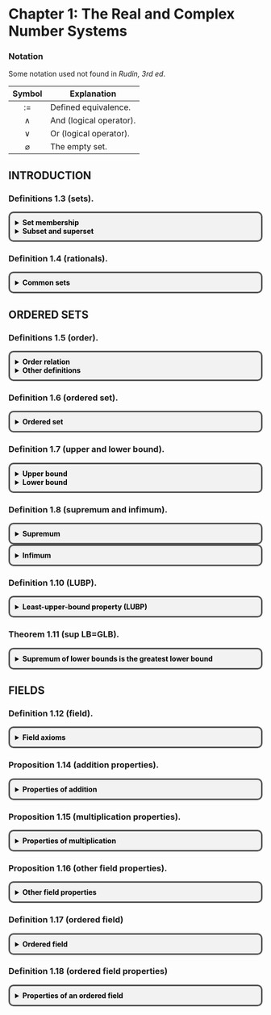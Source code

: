 <!-- <!DOCTYPE markdown> -->

<!-- border div: https://stackoverflow.com/a/61945876 -->
<!-- markdown: https://stackoverflow.com/a/50974387 -->
<style>
    /* Whatever that is inside this <style> tag is all styling for your markup / content structure.
    /* The . with the boxed represents that it is a class */
    .boxed {
    background: #F2F2F2;
    color: black;
    border: 3px solid #535353;
    margin: 0px auto;
    width: auto;
    max-width: 1000px;
    padding: 10px;
    border-radius: 10px;
    }
</style>

<!-- mathjax: https://stackoverflow.com/a/39036912 -->
<script type="text/javascript" charset="utf-8" 
src="https://cdn.mathjax.org/mathjax/latest/MathJax.js?config=TeX-AMS-MML_HTMLorMML,
https://vincenttam.github.io/javascripts/MathJaxLocal.js">
</script>



<!-- ### Definition (logic).

Use $:=$ or $:=$ to denote a definition.

A mathematical statement can be either true or false, which we call the truth value of the statement.

Examples of statements $P$:

* $P := 1 + 1 = 2$ (True)
* $P := 2 + 2 = 5$ (False)
* $P := \sqrt 2$ is rational (False)
* $P :=$ Sweden is a European country (True)

Examples of non-statements:

* Hello 

Let $P$ and $Q$ be statements. -->

# Chapter 1: The Real and Complex Number Systems

### Notation

Some notation used not found in *Rudin, 3rd ed*.

|Symbol          |Explanation             |
|:--------------:|------------------------|
|$:=$            | Defined equivalence.   |
|$\land$         | And (logical operator).|
|$\lor$          | Or (logical operator). |
|$\varnothing$   | The empty set.         |


## INTRODUCTION

### Definitions 1.3 (sets).

<span style="display:block" class="boxed">
<details><summary><b>Set membership</b></summary>

A ***set*** is a collection of objects.

For a set $A$, write $x \in A$ to indicate $x$ is an ***element*** of $A$. Write $x \not\in A$ to indicate $x$ is not an element of $A$.
</details>

<details><summary><b>Subset and superset</b></summary><br>

Let $A$ and $B$ be sets.

We say $A$ is a ***subset*** of $B$ ($A \subseteq B$) or $B$ is a ***superset*** of $A$ ($B \supseteq A$) if every element of $A$ is an element of $B$:
$$
    A \subseteq B
    \;:=\;
    B \supseteq A
    \;:=\;
    \forall a \in A, a \in B.
$$

If there are also elements in $B$ that are not in $A$, we can use ***proper* subset** ($A \subset B$) and ***proper* superset** ($B \supset A$):

$$
    A \subset B
    \;:=\;
    B \supset A
    \;:=\;
    (A \subseteq B) \land (\exists b \in B, b \not\in A).
$$
</details>
</span>


### Definition 1.4 (rationals).

<span style="display:block" class="boxed">
<details><summary><b>Common sets</b></summary>

Let $\mathbb{N}$ denote the set of ***natural*** numbers.
$$
    \mathbb{N} = \left\{0, 1, 2, ...\right\}.
$$

Let $\mathbb{Z}$ denote the set of ***integers***.
$$
    \mathbb{Z} = \left\{0, 1, -1, 2, -2, ...\right\}.
$$

Let $\mathbb{Q}$ denote the set of ***rationals***:
$$
    \mathbb{Q} = \left\{\frac{p}{q} : p, q \in \mathbb{Z}, q \ne 0\right\}
$$

</details>
</span>



## ORDERED SETS

### Definitions 1.5 (order).

<span style="display:block" class="boxed">
<details><summary><b>Order relation</b></summary>

Let $S$ be a set. An ***order*** $(<)$ on $S$ has two properties:

**(i)** If $x, y \in S$ then only one of the following is true:
$$
    x < y,\quad x = y,\quad y < x.
$$
**(ii)** If $x, y, z \in S$ then
$$
    (x < y) \land (y < z) \implies x < z.
$$

</details>

<details><summary><b>Other definitions</b></summary>

**Less than** and ***greater than:***

$$
    x < y
    \;:=\;
    y > x
    .
$$

***Weak* inequalities:**
$$
    x \le y
    \;:=\;
    y \ge x
    \;:=\;
    (x < y) \lor (x = y).
$$

</details>
</span>


### Definition 1.6 (ordered set).

<span style="display:block" class="boxed">
<details><summary><b>Ordered set</b></summary>

An ***ordered set*** is a set $S$ in which an order $(<)$ is defined.

</details>
</span>


### Definition 1.7 (upper and lower bound).

<span style="display:block" class="boxed">
<details><summary><b>Upper bound</b></summary>

Let $(S, <)$ be an ordered set and $E \subset S$. Then if
$$
    \exists b \in S, \;
    \forall x \in E, \;
    x \le b,
$$
then we say $E$ is ***bounded above*** and call $b$ an ***upper bound*** of $E$.

</details>

<details><summary><b>Lower bound</b></summary>

A ***lower bound*** $a$ of $E \subset S$ ***bounded below*** is defined the same way:
$$
    \exists a \in S, \;
    \forall x \in E, \;
    x \ge a.
$$

</details>
</span>


### Definition 1.8 (supremum and infimum).

<span style="display:block" class="boxed">
<details><summary><b>Supremum</b></summary>

Let $(S, <)$ be an ordered set, $E \subset S$, and $E$ be bounded above. If there is an $a \in S$ where
<br>
**(i)** $b$ is an upper bound of $E$:
$$
    \forall x \in E,
    \quad
    b \le x
$$

**(ii)** if $x < b$ then $x$ is not an upper bound of $E$:
$$
    y < b
    \implies
    \exists x \in E,
    \quad
    y < x,
$$

then $b$ is called the ***least upper bound*** or ***supremum*** of $E$. We write
$$
b = \sup E.
$$
</details>
</span>

<span style="display:block" class="boxed">
<details><summary><b>Infimum</b></summary>

Similarly, we define the ***greatest lower bound*** or **infimum** as
$$
    a = \inf E
    \; := \;
    (\forall x \in E,\; a \le x) \;
    \land
    (a < y \Rightarrow \exists x \in E, x < y)
    .
$$

</details>
</span>

### Definition 1.10 (LUBP).

<span style="display:block" class="boxed">
<details><summary><b>Least-upper-bound property (LUBP)</b></summary>

An ordered set $(S, <)$ has the ***least-upper-bound property*** if for any $E \subset S$ where $E \ne \varnothing$, if $E$ 
$$
    \exists b \in S, \; \forall x \in E,\; x \le b
    \implies
    \exists s \in S,\;
    s = \sup E.
$$

</details>
</span>


### Theorem 1.11 (sup LB=GLB).

<span style="display:block" class="boxed">
<details><summary><b>Supremum of lower bounds is the greatest lower bound</b></summary>

Let $(S, <)$ be an ordered set with the LUBP.

Let $B \subset S, B \ne \varnothing,$ and $B$ be bounded below $(\exists a \in S, \forall x \in B, a \le x)$.

Let $L$ be the set of all lower bounds of $B$.

Then
$$
    \exists a \in S, a = \sup L = \inf B.
$$


**Proof.** See page 5 of *Rudin, 3rd ed*.

</details>
</span>



## FIELDS


### Definition 1.12 (field).

<span style="display:block" class="boxed">
<details>
    <summary><b>
    Field axioms
    </b></summary>

A ***field*** $(F, +, \cdot)$ is a set $F$ with two operations, ***addition*** $(+)$ and ***multiplication*** $(\cdot)$, satisfying the "field axioms" for addition **(A)**, multiplication **(M)**, and the distributive law **(D)**.

<details>
    <summary><b>
    (A) Axioms for multiplication
    </b></summary>

**(A1)** Closure:
$$
    x, y \in F
    \implies
    x + y \in F
    .
$$
**(A2)** Commutativity:
$$
    \forall x, y \in F,
    \quad
    x + y = y + x
    .
$$

**(A3)** Associativity:
$$
    \forall x, y, z \in F,
    \quad
    (x + y) + z = x + (y + z)
    .
$$

**(A4)** Existence of identity:
$$
    \exists 0 \in F,
    \quad
    \forall x \in F,
    \quad
    0 + x = x
    .
$$

**(A5)** Existence of inverse:
$$
    \forall x \in F,
    \quad
    \exists -x \in F,
    \quad
    x + (-x) = 0
    .
$$

</details>
<details>
    <summary><b>
    (M) Axioms for multiplication
    </b></summary>

**(M1)** Closure:
$$
    x, y \in F \implies x \cdot y \in F
    .
$$

**(M2)** Commutativity:
$$
    \forall x, y \in F,
    \quad
    x \cdot y = y \cdot x
    .
$$

**(M3)** Associativity:
$$
    \forall x, y, z \in F,
    \quad
    (x \cdot y) \cdot z = x \cdot (y \cdot z)
    .
$$

**(M4)** Existence of identity:
$$
    \exists 1 \in F,
    \quad
    1 \ne 0,
    \quad
    \forall x \in F,
    \quad
    1 \cdot x = x
    .
$$

**(M5)** Existence of inverse:
$$
    \forall x \in F,
    \quad
    \exists x^{-1} \in F,
    \quad
    x \cdot x^{-1} = 1
    .
$$

</details>
<details>
    <summary><b>
    (D) The distributive law
    </b></summary>

$$
    \forall x, y, z \in F, \quad x\cdot(y+z) = x\cdot y + x \cdot z.
$$

</details>
</details>
</span>

### Proposition 1.14 (addition properties).

<span style="display:block" class="boxed">
<details>
    <summary><b>
    Properties of addition
    </b></summary>

Let $x, y, z \in F$ in field $(F, +, \cdot)$. Then the following are true.
<br>
**(a)** $x + y = x + z \implies y = z.$
<br>
**(b)** $x + y = x \implies y = 0.$
<br>
**(c)** $x + y = 0 \implies y = -x.$
<br>
**(d)** $-(-x) = x.$

</details>
</span>

### Proposition 1.15 (multiplication properties).

<span style="display:block" class="boxed">
<details>
    <summary><b>
    Properties of multiplication
    </b></summary>

Let $x, y, z \in F, \; x \ne 0$ in field $(F, +, \cdot)$. Then the following are true.
<br>
**(a)** $x \cdot y = x \cdot z \implies y = z.$
<br>
**(b)** $x \cdot y = x \implies y = 1.$
<br>
**(c)** $x \cdot y = 1 \implies y = x^{-1}.$
<br>
**(d)** $(x^{-1})^{-1} = x.$

</details>
</span>


### Proposition 1.16 (other field properties).

<span style="display:block" class="boxed">
<details>
    <summary><b>
    Other field properties
    </b></summary>

Let $x, y, z \in F$ in field $(F, +, \cdot)$. Then the following are true.
<br>
**(a)** $0 \cdot x = 0.$
<br>
**(b)** $x, y \ne 0 \implies x \cdot y \ne 0.$
<br>
**(c)** $(-x)\cdot y = -(x \cdot y) = x \cdot (-y).$
<br>
**(d)** $(-x)\cdot(-y) = x \cdot y.$

</details>
</span>


### Definition 1.17 (ordered field)

<span style="display:block" class="boxed">
<details>
    <summary><b>
    Ordered field
    </b></summary>

An ***ordered field*** $((F, +, \cdot), <)$ is a **field** $F$ that is also an **ordered set** such that $\forall x, y, z \in F$,

**(i)** $y < z \implies x + y < x + z,$
<br>
**(ii)** $x, y > 0 \implies xy > 0$.

</details>
</span>


### Definition 1.18 (ordered field properties)

<span style="display:block" class="boxed">
<details>
    <summary><b>
    Properties of an ordered field
    </b></summary>

For any $x, y, z \in F$ of an ordered field $F$:
<br>
**(a)** $x > 0 \implies -x < 0$ and vice versa.
<br>
**(b)** $x > 0,\; y < z \implies x \cdot y < x \cdot z.$
<br>
**(c)** $x < 0,\; y < z \implies x \cdot y > x \cdot z.$
<br>
**(d)** $x \ne 0 \implies x^2 > 0$.
<br>
**(e)** $0 < x < y \implies 0 < y^{-1} < x^{-1}$.

</details>
</span>


<!-- 

<span style="display:block" class="boxed">
<details>
    <summary><b>
    Title
    </b></summary>

</details>
</span>

-->

<!-- 

$$\begin{align}
\end{align}$$

-->